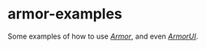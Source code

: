 # armor-examples

Some examples of how to use [_Armor_](https://github.com/14mPr0gr4mm3r/armor-lib), and even 
[_ArmorUI_](https://github.com/14mPr0gr4mm3r/armor-ui).
